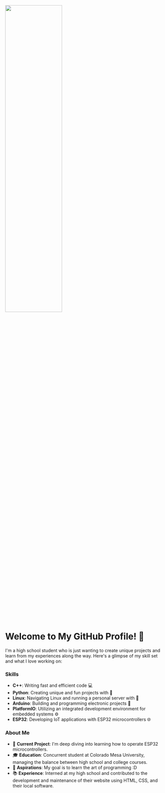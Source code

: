 <img src="https://github.com/allenmonkey970/allenmonkey970/blob/main/df5uscm-3f16c5f4-c591-4168-bcd8-037911bbf732.gif" width=60% height=50%>


# Welcome to My GitHub Profile! 🌟

I'm a high school student who is just wanting to create unique projects and learn from my experiences along the way. Here's a glimpse of my skill set and what I love working on:

### Skills
- **C++**: Writing fast and efficient code 💻
- **Python**: Creating unique and fun projects with 🐍
- **Linux**: Navigating Linux and running a personal server with 🐧
- **Arduino**: Building and programming electronic projects 🤖
- **PlatformIO**: Utilizing an integrated development environment for embedded systems ⚙️
- **ESP32**: Developing IoT applications with ESP32 microcontrollers 🌐

### About Me

- 🔧 **Current Project**: I'm deep diving into learning how to operate ESP32 microcontrollers.
- 🎓 **Education**: Concurrent student at Colorado Mesa University, managing the balance between high school and college courses.
- 🎯 **Aspirations**: My goal is to learn the art of programming :D
- 📚 **Experience**: Interned at my high school and contributed to the development and maintenance of their website using HTML, CSS, and their local software.
